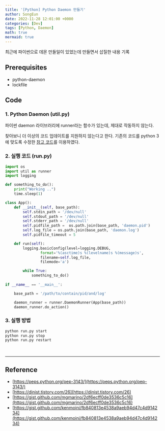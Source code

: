 ```yaml
---
title: '[Python] Python Daemon 만들기'
author: SongEun
date: 2022-11-28 12:01:00 +0000
categories: [Dev]
tags: [Python, Daemon]
math: true
mermaid: true
---
```


최근에 파이썬으로 데몬 만들일이 있었는데 만들면서 삽질한 내용 기록

## **Prerequisites**
+ python-daemon
+ lockfile

## **Code**

### 1. Python Daemon (util.py)

파이썬 daemon 라이브러리에 runner라는 함수가 있는데, 제대로 작동하지 않는다.

찾아보니 더 이상의 코드 업데이트를 지원하지 않는다고 한다. 기존의 코드를 python 3에 맞도록 수정한 [참고 코드](https://gist.github.com/ssong812/a5bf5701ec4cb03db98eda6ccfb79482)를 이용하였다.

### 2. 실행 코드 (run.py)

```python
import os
import util as runner
import logging

def something_to_do(): 
    print("Working ..")
    time.sleep(1)

class App():
    def __init__(self, base_path):
        self.stdin_path = '/dev/null'
        self.stdout_path = '/dev/null'
        self.stderr_path = '/dev/null'
        self.pidfile_path =  os.path.join(base_path, 'daemon.pid')
        self.log_file = os.path.join(base_path, 'daemon.log')
        self.pidfile_timeout = 5

    def run(self):
        logging.basicConfig(level=logging.DEBUG,
                format='%(asctime)s %(levelname)s %(message)s',
                filename=self.log_file,
                filemode='a')

        while True:
            something_to_do()
           
if __name__ == '__main__':

    base_path = '/path/to/contain/pid/and/log'

    daemon_runner = runner.DaemonRunner(App(base_path))
    daemon_runner.do_action()
```

### 3. 실행 방법

```bash
python run.py start
python run.py stop
python run.py restart
```

<br>

___

## **Reference**

+ [https://peps.python.org/pep-3143/](https://peps.python.org/pep-3143/)
+ [https://dinist.tistory.com/26](https://dinist.tistory.com/26)
+ [https://gist.github.com/mgmarino/2df6ecff0de3536c5c16](https://gist.github.com/mgmarino/2df6ecff0de3536c5c16)
+ [https://gist.github.com/kenmoini/fb840813e4538a9aeb94d47c4d914234](https://gist.github.com/kenmoini/fb840813e4538a9aeb94d47c4d914234)
